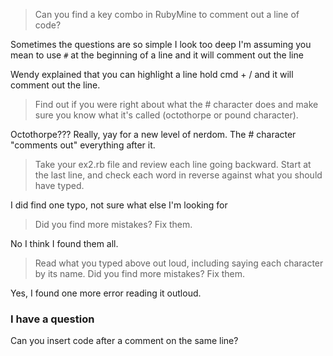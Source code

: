 > Can you find a key combo in RubyMine to comment out a line of code? 

 Sometimes the questions are so simple I look too deep
 I'm assuming you mean to use `#` at the beginning of a line and it will comment out the line
 
 Wendy explained that you can highlight a line hold cmd + / and it will comment out the line.

> Find out if you were right about what the # character does and make sure you know what it's 
called (octothorpe or pound character).

Octothorpe??? Really, yay for a new level of nerdom.  The # character "comments out" everything after it.
  
> Take your ex2.rb file and review each line going backward. 
 Start at the last line, and check each word in reverse against what you should have typed.
  
I did find one typo, not sure what else I'm looking for

> Did you find more mistakes? Fix them.

No I think I found them all.

>Read what you typed above out loud, including saying each character by 
its name. Did you find more mistakes? Fix them.

Yes, I found one more error reading it outloud.

### I have a question

Can you insert code after a comment on the same line?
